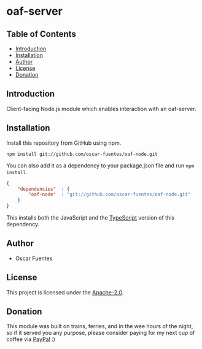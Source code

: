 # oaf-server

## Table of Contents

* [Introduction](#introduction)
* [Installation](#installation)
* [Author](#author)
* [License](#license)
* [Donation](#donation)

## Introduction

Client-facing Node.js module which enables interaction with an oaf-server.

## Installation

Install this repository from GitHub using npm.

```shell
npm install git://github.com/oscar-fuentes/oaf-node.git
```

You can also add it as a dependency to your package.json file and run `npm install`.

```json
{
    "dependencies"  : {
        "oaf-node"  : "git://github.com/oscar-fuentes/oaf-node.git"
    }
}
```

This installs both the JavaScript and the [TypeScript][TypeScript] version of this dependency.

## Author

* Oscar Fuentes

## License

This project is licensed under the [Apache-2.0](LICENSE).

## Donation

This module was built on trains, ferries, and in the wee hours of the night, so if it served you any purpose, please consider paying for my next cup of coffee via [PayPal][PayPal] :)

[TypeScript]: https://www.typescriptlang.org/
[PayPal]: https://www.paypal.me/oscarfuentes/1

